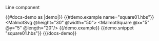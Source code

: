 Line component

{{#docs-demo as |demo|}}
   {{#demo.example name="square01.hbs"}}
    <MalmotSvg @height="30" @width="50">
       <MalmotSquare @x="5" @y="5" @length="20"/>
    </MalmotSvg> 
    {{/demo.example}}
    {{demo.snippet "square01.hbs"}}
{{/docs-demo}}


